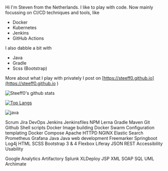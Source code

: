 Hi I'm Steven from the Netherlands. I like to play with code. Now mainly focussing on CI/CD techniques and tools, like
- Docker
- Kubernetes
- Jenkins
- GitHub Actions

I also dabble a bit with
- Java
- Gradle
- Scss (Bootstrap)

More about what I play with privately I post on [https://steeff0.github.io](https://steeff0.github.io )

![Steeff0's github stats](https://github-readme-stats.vercel.app/api?username=Steeff0&include_all_commits=true)

[![Top Langs](https://github-readme-stats.vercel.app/api/top-langs/?username=Steeff0&layout=compact&include_all_commits=true)](https://github.com/Steeff0)

![java](https://img.shields.io/static/v1?style=for-the-badge&logo=java&label=&message=java&color=ec0000&labelColor=ec0000)

Scrum
Jira
DevOps
Jenkins
Jenkinsfiles
NPM
Lerna
Gradle
Maven
Git
Github
Shell scripts
Docker
Image building
Docker Swarm
Configuration templating
Docker Compose
Apache HTTPD
NGINX
Elastic Search
Prometheus
Grafana
Java
Java web development
Freemarker
Springboot
Log4j
HTML
SCSS
Bootstrap 3 & 4
Flexbox
Liferay
JSON
REST
Accessibility
Usability

Google Analytics
Artifactory
Splunk
XLDeploy
JSP
XML
SOAP
SQL
UML
Archimate
